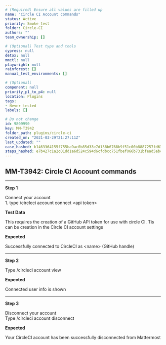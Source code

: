 ```yaml
---
# (Required) Ensure all values are filled up
name: "Circle CI Account commands"
status: Active
priority: Smoke test
folder: Circle-CI
authors: ""
team_ownership: []

# (Optional) Test type and tools
cypress: null
detox: null
mmctl: null
playwright: null
rainforest: []
manual_test_environments: []

# (Optional)
component: null
priority_p1_to_p4: null
location: Plugins
tags: 
- Never tested
labels: []

# Do not change
id: 9809990
key: MM-T3942
folder_path: plugins/circle-ci
created_on: "2021-03-29T21:27:11Z"
last_updated: ""
case_hashed: b1463364155f755ba9ac0b85d33e7d138b6768b9f51c00b8887257fd6333f11e83bcdffa47fb6fa794e6cd6bd2471aec
steps_hashed: e7b427c1a2c01dd1a6d524c594d6cfdbcc751fbef066b731bfead5abc4514ffa2651cd4af4456461e424bda7be0ed2e5
---
```


## MM-T3942: Circle CI Account commands

---

**Step 1**

Connect your account\
1\. type /circleci account connect \<api token>

**Test Data**

This requires the creation of a GitHub API token for use with circle CI. Tis can be creation in the Circle CI account settings

**Expected**

Successfully connected to CircleCI as \<name> (GitHub handle)

---

**Step 2**

Type /circleci account view

**Expected**

Connected user info is shown

---

**Step 3**

Disconnect your account\
Type /circleci account disconnect

**Expected**

Your CircleCI account has been successfully disconnected from Mattermost
